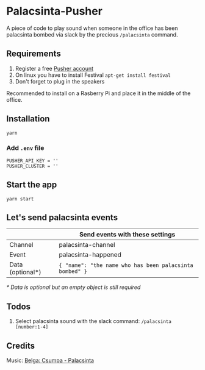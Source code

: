 # Palacsinta-Pusher

A piece of code to play sound when someone in the office has been palacsinta bombed via slack by the precious `/palacsinta` command.

## Requirements
1. Register a free [Pusher account](https://pusher.com/)
2. On linux you have to install Festival ```apt-get install festival```
3. Don't forget to plug in the speakers

Recommended to install on a Rasberry Pi and place it in the middle of the office.

## Installation

```yarn```

### Add `.env` file

```
PUSHER_API_KEY = ''
PUSHER_CLUSTER = ''
```

## Start the app

```yarn start```

## Let's send palacsinta events

| | Send events with these settings |
| ---------------- | ------------------------------------------------------------|
| Channel          | palacsinta-channel                                          |
| Event            | palacsinta-happened                                         |
| Data (optional*) | ```{ "name": "the name who has been palacsinta bombed" }``` |

_* Data is optional but an empty object is still required_

## Todos

1. Select palacsinta sound with the slack command: `/palacsinta [number:1-4]`

## Credits

Music: [Belga: Csumpa - Palacsinta](https://belga.hu/csumpa/)
